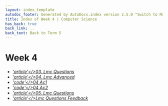 ```yaml
---
layout: index_template
autodoc_footer: Generated by AutoDocs.index version 2.5.0 "Switch to Material Icons" ⓒ Starwort, 2020
title: Index of Week 4 | Computer Science
has_back: true
back_link: ..
back_text: Back to Term 5
---
```


# **Week 4**

- <a href='./03._lmc_questions.md'><i title='MD file' class="material-icons">'article'</>03. Lmc Questions</a>
- <a href='./04._lmc_advanced.md'><i title='MD file' class="material-icons">'article'</>04. Lmc Advanced</a>
- <a href='./04_ac1.lmc'><i title='LMC file' class="material-icons">'code'</>04 Ac1</a>
- <a href='./04_ac2.lmc'><i title='LMC file' class="material-icons">'code'</>04 Ac2</a>
- <a href='./05._lmc_questions.md'><i title='MD file' class="material-icons">'article'</>05. Lmc Questions</a>
- <a href='./lmc_questions_feedback.md'><i title='MD file' class="material-icons">'article'</>Lmc Questions Feedback</a>
